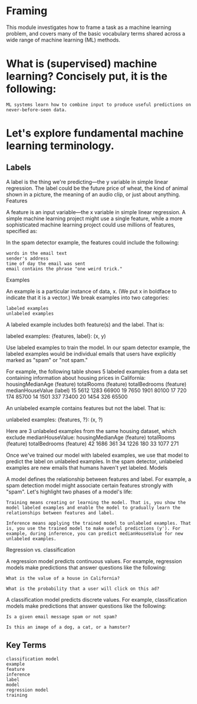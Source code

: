 # Framing
  This module investigates how to frame a task as a machine learning problem, and covers many of the basic vocabulary terms shared across a wide range of machine learning (ML) methods.

  
# What is (supervised) machine learning? Concisely put, it is the following:

    ML systems learn how to combine input to produce useful predictions on never-before-seen data.

# Let's explore fundamental machine learning terminology.

## Labels
A label is the thing we're predicting—the y variable in simple linear regression. The label could be the future price of wheat, the kind of animal shown in a picture, the meaning of an audio clip, or just about anything.
Features

A feature is an input variable—the x variable in simple linear regression. A simple machine learning project might use a single feature, while a more sophisticated machine learning project could use millions of features, specified as:

In the spam detector example, the features could include the following:

    words in the email text
    sender's address
    time of day the email was sent
    email contains the phrase "one weird trick."

Examples

An example is a particular instance of data, x. (We put x in boldface to indicate that it is a vector.) We break examples into two categories:

    labeled examples
    unlabeled examples

A labeled example includes both feature(s) and the label. That is:

  labeled examples: {features, label}: (x, y)

Use labeled examples to train the model. In our spam detector example, the labeled examples would be individual emails that users have explicitly marked as "spam" or "not spam."

For example, the following table shows 5 labeled examples from a data set containing information about housing prices in California:
housingMedianAge
(feature) 	totalRooms
(feature) 	totalBedrooms
(feature) 	medianHouseValue
(label)
15 	5612 	1283 	66900
19 	7650 	1901 	80100
17 	720 	174 	85700
14 	1501 	337 	73400
20 	1454 	326 	65500

An unlabeled example contains features but not the label. That is:

  unlabeled examples: {features, ?}: (x, ?)

Here are 3 unlabeled examples from the same housing dataset, which exclude medianHouseValue:
housingMedianAge
(feature) 	totalRooms
(feature) 	totalBedrooms
(feature)
42 	1686 	361
34 	1226 	180
33 	1077 	271

Once we've trained our model with labeled examples, we use that model to predict the label on unlabeled examples. In the spam detector, unlabeled examples are new emails that humans haven't yet labeled.
Models

A model defines the relationship between features and label. For example, a spam detection model might associate certain features strongly with "spam". Let's highlight two phases of a model's life:

    Training means creating or learning the model. That is, you show the model labeled examples and enable the model to gradually learn the relationships between features and label.

    Inference means applying the trained model to unlabeled examples. That is, you use the trained model to make useful predictions (y'). For example, during inference, you can predict medianHouseValue for new unlabeled examples.

Regression vs. classification

A regression model predicts continuous values. For example, regression models make predictions that answer questions like the following:

    What is the value of a house in California?

    What is the probability that a user will click on this ad?

A classification model predicts discrete values. For example, classification models make predictions that answer questions like the following:

    Is a given email message spam or not spam?

    Is this an image of a dog, a cat, or a hamster?

## Key Terms

    classification model
    example
    feature
    inference
    label
    model
    regression model	
    training 